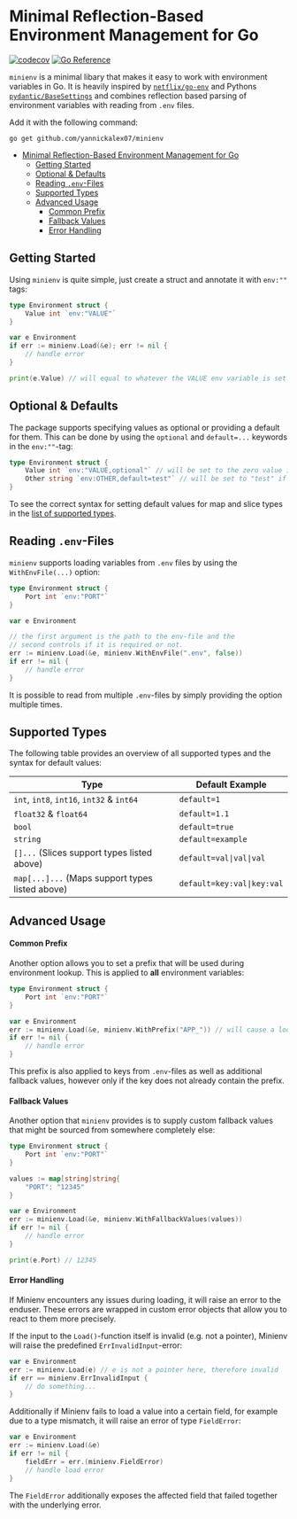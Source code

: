 # Minimal Reflection-Based Environment Management for Go

[![codecov](https://codecov.io/gh/YannickAlex07/minienv/branch/main/graph/badge.svg?token=VHXLuQARRp)](https://codecov.io/gh/YannickAlex07/minienv)
[![Go Reference](https://pkg.go.dev/badge/github.com/yannickalex07/minienv.svg)](https://pkg.go.dev/github.com/yannickalex07/minienv)

`minienv` is a minimal libary that makes it easy to work with environment variables in Go. It is heavily inspired by [`netflix/go-env`](https://github.com/Netflix/go-env) and Pythons [`pydantic/BaseSettings`](https://docs.pydantic.dev/latest/concepts/pydantic_settings/) and combines reflection based parsing of environment variables with reading from `.env` files.

Add it with the following command:

```
go get github.com/yannickalex07/minienv
```
- [Minimal Reflection-Based Environment Management for Go](#minimal-reflection-based-environment-management-for-go)
  - [Getting Started](#getting-started)
  - [Optional \& Defaults](#optional--defaults)
  - [Reading `.env`-Files](#reading-env-files)
  - [Supported Types](#supported-types)
  - [Advanced Usage](#advanced-usage)
      - [Common Prefix](#common-prefix)
      - [Fallback Values](#fallback-values)
      - [Error Handling](#error-handling)

## Getting Started

Using `minienv` is quite simple, just create a struct and annotate it with `env:""` tags:

```go
type Environment struct {
    Value int `env:"VALUE"`
}

var e Environment
if err := minienv.Load(&e); err != nil {
    // handle error
}

print(e.Value) // will equal to whatever the VALUE env variable is set to
```

## Optional & Defaults

The package supports specifying values as optional or providing a default for them. This can be done by using the `optional` and `default=...` keywords in the `env:""`-tag:

```go
type Environment struct {
    Value int `env:"VALUE,optional"` // will be set to the zero value if not provided
    Other string `env:OTHER,default=test"` // will be set to "test" if not provided
}
```

To see the correct syntax for setting default values for map and slice types in the [list of supported types](#supported-types).

## Reading `.env`-Files

`minienv` supports loading variables from `.env` files by using the `WithEnvFile(...)` option:

```go
type Environment struct {
    Port int `env:"PORT"`
}

var e Environment

// the first argument is the path to the env-file and the 
// second controls if it is required or not.
err := minienv.Load(&e, minienv.WithEnvFile(".env", false)) 
if err != nil {
    // handle error
}
```

It is possible to read from multiple `.env`-files by simply providing the option multiple times.

## Supported Types

The following table provides an overview of all supported types and the syntax for default values:

| Type                                            | Default Example            |
| ----------------------------------------------- | -------------------------- |
| `int`, `int8`, `int16`, `int32` & `int64`       | `default=1`                |
| `float32` & `float64`                           | `default=1.1`              |
| `bool`                                          | `default=true`             |
| `string`                                        | `default=example`          |
| `[]...` (Slices support types listed above)     | `default=val\|val\|val`    |
| `map[...]...` (Maps support types listed above) | `default=key:val\|key:val` |


## Advanced Usage

#### Common Prefix

Another option allows you to set a prefix that will be used during environment lookup. This is applied to **all** environment variables:

```go
type Environment struct {
    Port int `env:"PORT"`
}

var e Environment
err := minienv.Load(&e, minienv.WithPrefix("APP_")) // will cause a lookup for APP_PORT
if err != nil {
    // handle error
}
```

This prefix is also applied to keys from `.env`-files as well as additional fallback values, however only if the key does not already contain the prefix.


#### Fallback Values

Another option that `minienv` provides is to supply custom fallback values that might be sourced from somewhere completely else:

```go
type Environment struct {
    Port int `env:"PORT"`
}

values := map[string]string{
    "PORT": "12345"
}

var e Environment
err := minienv.Load(&e, minienv.WithFallbackValues(values))
if err != nil {
    // handle error
}

print(e.Port) // 12345
```

#### Error Handling

If Minienv encounters any issues during loading, it will raise an error to the enduser. These errors are wrapped in custom error objects that allow you to react to them more precisely.

If the input to the `Load()`-function itself is invalid (e.g. not a pointer), Minienv will raise the predefined `ErrInvalidInput`-error:

```go
var e Environment
err := minienv.Load(e) // e is not a pointer here, therefore invalid
if err == minienv.ErrInvalidInput {
    // do something...
}
```

Additionally if Minienv fails to load a value into a certain field, for example due to a type mismatch, it will raise an error of type `FieldError`:

```go
var e Environment
err := minienv.Load(&e)
if err != nil {
    fieldErr = err.(minienv.FieldError)
    // handle load error
}
```

The `FieldError` additionally exposes the affected field that failed together with the underlying error.